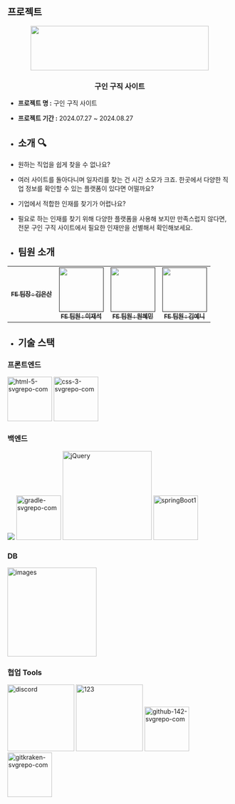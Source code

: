 ## 프로젝트
<p align="middle" >
  <img src="https://user-images.githubusercontent.com/61264510/218919921-ccae06ab-8407-4e9d-815c-981bb1dd3215.png?raw=true" width="400px;" height="100px;"/>
</p>

### <div align="center"> 구인 구직 사이트 </div>

- **프로젝트 명 :** 구인 구직 사이트
- **프로젝트 기간 :** 2024.07.27 ~ 2024.08.27

- ## 소개 🔍
- 원하는 직업을 쉽게 찾을 수 없나요?
- 여러 사이트를 돌아다니며 일자리를 찾는 건 시간 소모가 크죠. 한곳에서 다양한 직업 정보를 확인할 수 있는 플랫폼이 있다면 어떨까요?
- 기업에서 적합한 인재를 찾기가 어렵나요?
- 필요로 하는 인재를 찾기 위해 다양한 플랫폼을 사용해 보지만 만족스럽지 않다면, 전문 구인 구직 사이트에서 필요한 인재만을 선별해서 확인해보세요.
  
- ## 팀원 소개 
 <table>
  <tbody>
    <tr>
      <td align="center"><a href=""><img src="width="100px;" alt=""/><br /><sub><b>FE 팀장 : 김은산 </b></sub></a><br /></td>
      <td align="center"><a href=""><img src="" width="100px;" alt=""/><br /><sub><b>FE 팀원 : 이재석 </b></sub></a><br /></td>
      <td align="center"><a href=""><img src="" width="100px;" alt=""/><br /><sub><b>FE 팀원 : 원혜민 </b></sub></a><br /></td>
      <td align="center"><a href=""><img src="" width="100px;" alt=""/><br /><sub><b>FE 팀원 : 김예니 </b></sub></a><br /></td>
  </tbody>
</table>

- ## 기술 스택
### 프론트엔드
<img src="https://github.com/user-attachments/assets/821aa132-bbf7-4431-8cc1-ce1a76051359" alt="html-5-svgrepo-com" width="100"/>
<img src="https://github.com/user-attachments/assets/10b38707-51df-49f8-a424-67a9dda5a3fc" alt="css-3-svgrepo-com" width="100"/>



### 백엔드
<img src="https://img.shields.io/badge/java-007396?style=for-the-badge&logo=java&logoColor=white"> 
<img src="https://github.com/user-attachments/assets/5b15d22c-d04c-41cb-90af-b06f12c2fc17" alt="gradle-svgrepo-com" width="100"/>
<img src="https://github.com/user-attachments/assets/47e2f651-6b18-4063-9225-16b48f051188" alt="jQuery" width="200"/>
<img src="https://github.com/user-attachments/assets/19153a7e-25d3-4431-841a-cf3d5d835089" alt="springBoot1" width="100"/>


### DB
<img src="https://github.com/user-attachments/assets/0fcabbca-6400-4332-94fa-2c185f5e6660" alt="images" width="200"/>

### 협업 Tools
<img src="https://github.com/user-attachments/assets/85f3a86b-dfbc-471d-b2f1-f579498f637d" alt="discord" width="150"/>
<img src="https://github.com/user-attachments/assets/6edf7228-8428-41da-8a04-0a1e4b76126f" alt="123" width="150"/>
<img src="https://github.com/user-attachments/assets/96abbfba-c29d-45ba-8ca7-2a233e0c6a90" alt="github-142-svgrepo-com" width="100"/>
<img src="https://github.com/user-attachments/assets/1f0bc808-0ebd-49ca-8ed7-617fc963d7f7" alt="gitkraken-svgrepo-com" width="100"/>

